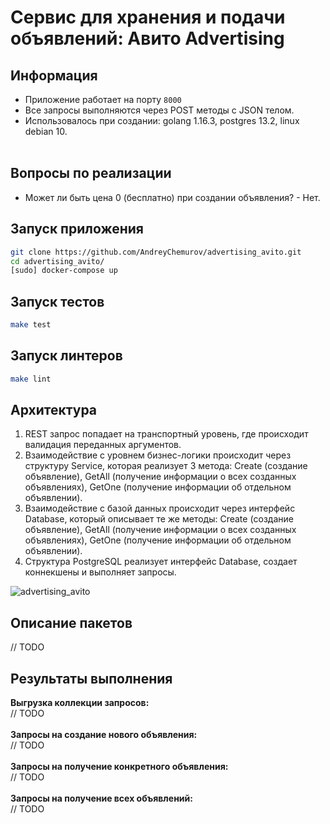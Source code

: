 # Сервис для хранения и подачи объявлений: Авито Advertising

## Информация
- Приложение работает на порту ```8000```
- Все запросы выполняются через POST методы с JSON телом.
- Использовалось при создании: golang 1.16.3, postgres 13.2, linux debian 10.</br></br>

## Вопросы по реализации
- Может ли быть цена 0 (бесплатно) при создании объявления? - Нет.

## Запуск приложения
```bash
git clone https://github.com/AndreyChemurov/advertising_avito.git
cd advertising_avito/
[sudo] docker-compose up
```

## Запуск тестов
```bash
make test
```

## Запуск линтеров
```bash
make lint
```

## Архитектура
1. REST запрос попадает на транспортный уровень, где происходит валидация переданных аргументов.
2. Взаимодействие с уровнем бизнес-логики происходит через структуру Service, которая реализует 3 метода: Create (создание объявление), GetAll (получение информации о всех созданных объявлениях), GetOne (получение информации об отдельном объявлении). 
4. Взаимодействие с базой данных происходит через интерфейс Database, который описывает те же методы: Create (создание объявление), GetAll (получение информации о всех созданных объявлениях), GetOne (получение информации об отдельном объявлении).
5. Структура PostgreSQL реализует интерфейс Database, создает коннекшены и выполняет запросы.

![advertising_avito](https://user-images.githubusercontent.com/58785926/121923084-3e7fd500-cd43-11eb-944c-225cb12e4892.png)

## Описание пакетов
// TODO

## Результаты выполнения 
**Выгрузка коллекции запросов:**</br>
// TODO
</br></br>
**Запросы на создание нового объявления:**</br>
// TODO
</br></br>
**Запросы на получение конкретного объявления:**</br>
// TODO
</br></br>
**Запросы на получение всех объявлений:**</br>
// TODO
